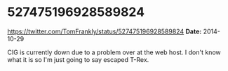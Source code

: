 # 527475196928589824
https://twitter.com/TomFrankly/status/527475196928589824
**Date:** 2014-10-29

CIG is currently down due to a problem over at the web host. I don't know what it is so I'm just going to say escaped T-Rex.
